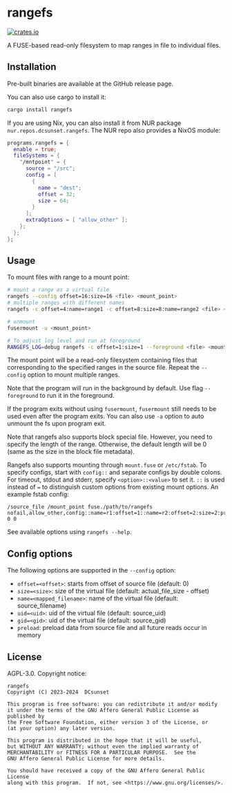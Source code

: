 # rangefs

[![crates.io](https://badgen.net/crates/v/rangefs)](https://crates.io/crates/rangefs)

A FUSE-based read-only filesystem to map ranges in file to individual files.

## Installation

Pre-built binaries are available at the GitHub release page.

You can also use cargo to install it:

```sh
cargo install rangefs
```

If you are using Nix, you can also install it from NUR package `nur.repos.dcsunset.rangefs`.
The NUR repo also provides a NixOS module:
``` nix
programs.rangefs = {
  enable = true;
  fileSystems = {
    "/mntpoint" = {
      source = "/src";
      config = [
        {
          name = "dest";
          offset = 32;
          size = 64;
        }
      ];
      extraOptions = [ "allow_other" ];
    };
  };
};
```

## Usage

To mount files with range to a mount point:

```sh
# mount a range as a virtual file
rangefs --config offset=16:size=16 <file> <mount_point>
# multiple ranges with different names
rangefs -c offset=4:name=range1 -c offset=8:size=8:name=range2 <file> <mount_point>

# unmount
fusermount -u <mount_point>

# To adjust log level and run at foreground
RANGEFS_LOG=debug rangefs -c offset=1:size=1 --foreground <file> <mount_point>
```

The mount point will be a read-only filesystem containing files that corresponding to the specified ranges in the source file.
Repeat the `--config` option to mount multiple ranges.

Note that the program will run in the background by default.
Use flag `--foreground` to run it in the foreground.

If the program exits without using `fusermount`,
`fusermount` still needs to be used even after the program exits.
You can also use `-a` option to auto unmount the fs upon program exit.

Note that rangefs also supports block special file.
However, you need to specify the length of the range.
Otherwise, the default length will be 0 (same as the size in the block file metadata).

Rangefs also supports mounting through `mount.fuse` or `/etc/fstab`.
To specify configs, start with `config::` and separate configs by double colons.
For timeout, stdout and stderr, specify `<option>::<value>` to set it.
`::` is used instead of `=` to distinguish custom options from existing mount options.
An example fstab config:
```
/source_file /mount_point fuse./path/to/rangefs nofail,allow_other,config::name=r1:offset=1::name=r2:offset=2:size=2:preload 0 0
```

See available options using `rangefs --help`.


## Config options

The following options are supported in the `--config` option:
- `offset=<offset>`: starts from offset of source file (default: 0)
- `size=<size>`: size of the virtual file (default: actual_file_size - offset)
- `name=<mapped_filename>`: name of the virtual file (default: source_filename)
- `uid=<uid>`: uid of the virtual file (default: source_uid)
- `gid=<gid>`: uid of the virtual file (default: source_gid)
- `preload`: preload data from source file and all future reads occur in memory


## License

AGPL-3.0. Copyright notice:

```
rangefs
Copyright (C) 2023-2024  DCsunset

This program is free software: you can redistribute it and/or modify
it under the terms of the GNU Affero General Public License as published by
the Free Software Foundation, either version 3 of the License, or
(at your option) any later version.

This program is distributed in the hope that it will be useful,
but WITHOUT ANY WARRANTY; without even the implied warranty of
MERCHANTABILITY or FITNESS FOR A PARTICULAR PURPOSE.  See the
GNU Affero General Public License for more details.

You should have received a copy of the GNU Affero General Public License
along with this program.  If not, see <https://www.gnu.org/licenses/>.
```
